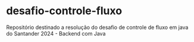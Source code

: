 # desafio-controle-fluxo
Repositório destinado a resolução do desafio de controle de fluxo em java do Santander 2024 - Backend com Java
